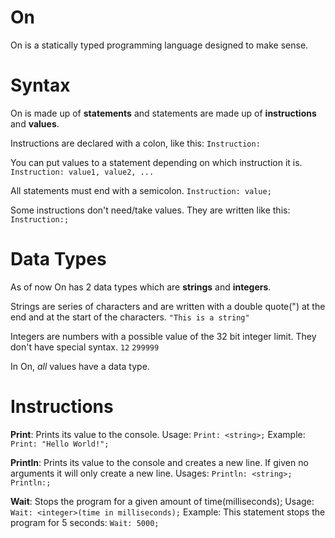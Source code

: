 # On
On is a statically typed programming language designed to make sense.

# Syntax
On is made up of **statements** and statements are made up of **instructions** and **values**.

Instructions are declared with a colon, like this:
```Instruction:```

You can put values to a statement depending on which instruction it is.
```Instruction: value1, value2, ...```

All statements must end with a semicolon.
```Instruction: value;```

Some instructions don't need/take values. They are written like this:
```Instruction:;```

# Data Types
As of now On has 2 data types which are **strings** and **integers**.

Strings are series of characters and are written with a double quote(") at the end and at the start of the characters.
```"This is a string"```

Integers are numbers with a possible value of the 32 bit integer limit. They don't have special syntax.
```12```
```299999```

In On, *all* values have a data type. 

# Instructions
**Print**: Prints its value to the console.
Usage: ```Print: <string>;```
Example: ```Print: "Hello World!";```

**Println**: Prints its value to the console and creates a new line. If given no arguments it will only create a new line.
Usages:
```Println: <string>;```
```Println:;```

**Wait**: Stops the program for a given amount of time(milliseconds);
Usage: ```Wait: <integer>(time in milliseconds);```
Example: This statement stops the program for 5 seconds:
```Wait: 5000;```